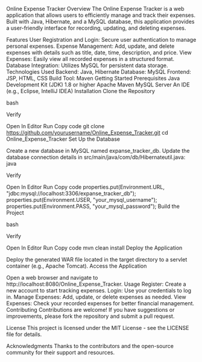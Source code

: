 Online Expense Tracker
Overview
The Online Expense Tracker is a web application that allows users to efficiently manage and track their expenses. Built with Java, Hibernate, and a MySQL database, this application provides a user-friendly interface for recording, updating, and deleting expenses.

Features
User Registration and Login: Secure user authentication to manage personal expenses.
Expense Management: Add, update, and delete expenses with details such as title, date, time, description, and price.
View Expenses: Easily view all recorded expenses in a structured format.
Database Integration: Utilizes MySQL for persistent data storage.
Technologies Used
Backend: Java, Hibernate
Database: MySQL
Frontend: JSP, HTML, CSS
Build Tool: Maven
Getting Started
Prerequisites
Java Development Kit (JDK) 1.8 or higher
Apache Maven
MySQL Server
An IDE (e.g., Eclipse, IntelliJ IDEA)
Installation
Clone the Repository

bash

Verify

Open In Editor
Run
Copy code
git clone https://github.com/yourusername/Online_Expense_Tracker.git
cd Online_Expense_Tracker
Set Up the Database

Create a new database in MySQL named expanse_tracker_db.
Update the database connection details in src/main/java/com/db/Hibernateutil.java:
java

Verify

Open In Editor
Run
Copy code
properties.put(Environment.URL, "jdbc:mysql://localhost:3306/expanse_tracker_db");
properties.put(Environment.USER, "your_mysql_username");
properties.put(Environment.PASS, "your_mysql_password");
Build the Project

bash

Verify

Open In Editor
Run
Copy code
mvn clean install
Deploy the Application

Deploy the generated WAR file located in the target directory to a servlet container (e.g., Apache Tomcat).
Access the Application

Open a web browser and navigate to http://localhost:8080/Online_Expense_Tracker.
Usage
Register: Create a new account to start tracking expenses.
Login: Use your credentials to log in.
Manage Expenses: Add, update, or delete expenses as needed.
View Expenses: Check your recorded expenses for better financial management.
Contributing
Contributions are welcome! If you have suggestions or improvements, please fork the repository and submit a pull request.

License
This project is licensed under the MIT License - see the LICENSE file for details.

Acknowledgments
Thanks to the contributors and the open-source community for their support and resources.
